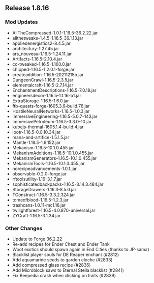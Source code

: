 ## Release 1.8.16

### Mod Updates
- AllTheCompressed-1.0.1-1.16.5-36.2.22.jar
- allthetweaks-1.4.5-1.16.5-36.1.13.jar
- appliedenergistics2-8.4.5.jar
- architectury-1.27.45.jar
- ars_nouveau-1.16.5-1.24.11.jar
- Artifacts-1.16.5-2.10.4.jar
- cc-tweaked-1.16.5-1.100.0.jar
- chipped-1.16.5-1.2.0.1-forge.jar
- createaddition-1.16.5-20211215b.jar
- DungeonCrawl-1.16.5-2.3.5.jar
- elementalcraft-1.16.5-2.7.14.jar
- EnchantmentDescriptions-1.16.5-7.0.18.jar
- engineersdecor-1.16.5-1.1.16-b1.jar
- ExtraStorage-1.16.5-1.6.0.jar
- ftb-quests-forge-1605.3.6-build.76.jar
- HostileNeuralNetworks-1.16.5-1.0.3.jar
- ImmersiveEngineering-1.16.5-5.0.7-143.jar
- ImmersivePetroleum-1.16.5-3.3.0-10.jar
- kubejs-thermal-1605.1.4-build.4.jar
- lootr-1.16.5-0.0.10.34.jar
- mana-and-artifice-1.5.1.5.jar
- Mantle-1.16.5-1.6.152.jar
- Mekanism-1.16.5-10.1.0.455.jar
- MekanismAdditions-1.16.5-10.1.0.455.jar
- MekanismGenerators-1.16.5-10.1.0.455.jar
- MekanismTools-1.16.5-10.1.0.455.jar
- norecipeadvancements-1.0.1.jar
- observable-0.2.0-forge.jar
- rftoolsutility-1.16-3.1.7.jar
- sophisticatedbackpacks-1.16.5-3.14.3.484.jar
- StorageDrawers-1.16.3-8.5.0.jar
- TConstruct-1.16.5-3.3.2.324.jar
- tomeofblood-1.16.5-1.2.3.jar
- trashcans-1.0.11-mc1.16.jar
- twilightforest-1.16.5-4.0.870-universal.jar
- ZYCraft-1.16.5-3.1.34.jar
### Other Changes
- Update to Forge 36.2.22
- Re-add recipes for Ender Chest and Ender Tank
- Woot exotics should spawn again in End Cities (thanks to JP-sama)
- Blacklist player souls for DE Reaper enchant (#2812)
- Add aquamarine seeds to garden cloche (#2833)
- Add compressed glass recipe (#2836)
- Add Microblock saws to Eternal Stella blacklist (#2841)
- Fix Beepedia crash when clicking on traits (#2839)
